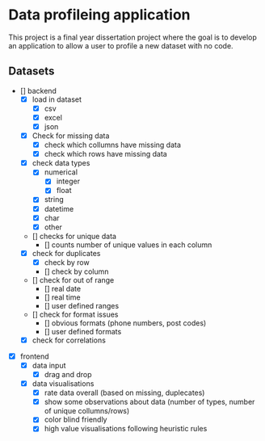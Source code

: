 # Data profileing application

This project is a final year dissertation project where the goal is to develop an application to allow a user to profile a new dataset with no code.

## Datasets

- [] backend
  - [x] load in dataset
    - [x] csv
    - [x] excel
    - [x] json
  - [x] Check for missing data
    - [x] check which collumns have missing data
    - [x] check which rows have missing data
  - [x] check data types
    - [x] numerical
      - [x] integer
      - [x] float
    - [x] string
    - [x] datetime
    - [x] char
    - [x] other
  - [] checks for unique data
    - [] counts number of unique values in each column
  - [x] check for duplicates
    - [x] check by row
    - [] check by column
  - [] check for out of range
    - [] real date
    - [] real time
    - [] user defined ranges
  - [] check for format issues
    - [] obvious formats (phone numbers, post codes)
    - [] user defined formats
  - [x] check for correlations
- [x] frontend
  - [x] data input
    - [x] drag and drop
  - [x] data visualisations
    - [x] rate data overall (based on missing, duplecates)
    - [x] show some observations about data (number of types, number of unique collumns/rows)
    - [x] color blind friendly
    - [x] high value visualisations following heuristic rules
